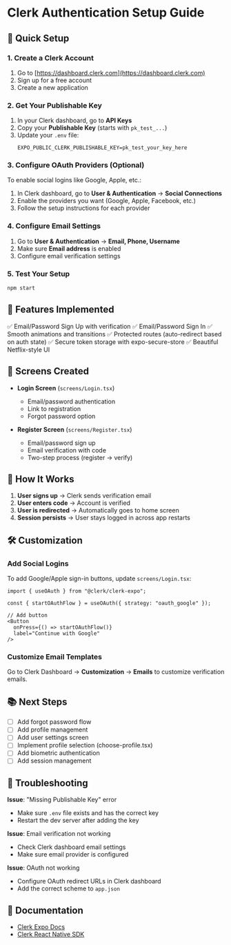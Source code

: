 # Clerk Authentication Setup Guide

## 🚀 Quick Setup

### 1. Create a Clerk Account
1. Go to [https://dashboard.clerk.com](https://dashboard.clerk.com)
2. Sign up for a free account
3. Create a new application

### 2. Get Your Publishable Key
1. In your Clerk dashboard, go to **API Keys**
2. Copy your **Publishable Key** (starts with `pk_test_...`)
3. Update your `.env` file:
   ```
   EXPO_PUBLIC_CLERK_PUBLISHABLE_KEY=pk_test_your_key_here
   ```

### 3. Configure OAuth Providers (Optional)
To enable social logins like Google, Apple, etc.:
1. In Clerk dashboard, go to **User & Authentication** → **Social Connections**
2. Enable the providers you want (Google, Apple, Facebook, etc.)
3. Follow the setup instructions for each provider

### 4. Configure Email Settings
1. Go to **User & Authentication** → **Email, Phone, Username**
2. Make sure **Email address** is enabled
3. Configure email verification settings

### 5. Test Your Setup
```bash
npm start
```

## 📱 Features Implemented

✅ Email/Password Sign Up with verification
✅ Email/Password Sign In
✅ Smooth animations and transitions
✅ Protected routes (auto-redirect based on auth state)
✅ Secure token storage with expo-secure-store
✅ Beautiful Netflix-style UI

## 🎨 Screens Created

- **Login Screen** (`screens/Login.tsx`)
  - Email/password authentication
  - Link to registration
  - Forgot password option

- **Register Screen** (`screens/Register.tsx`)
  - Email/password sign up
  - Email verification with code
  - Two-step process (register → verify)

## 🔐 How It Works

1. **User signs up** → Clerk sends verification email
2. **User enters code** → Account is verified
3. **User is redirected** → Automatically goes to home screen
4. **Session persists** → User stays logged in across app restarts

## 🛠️ Customization

### Add Social Logins
To add Google/Apple sign-in buttons, update `screens/Login.tsx`:

```tsx
import { useOAuth } from "@clerk/clerk-expo";

const { startOAuthFlow } = useOAuth({ strategy: "oauth_google" });

// Add button
<Button
  onPress={() => startOAuthFlow()}
  label="Continue with Google"
/>
```

### Customize Email Templates
Go to Clerk Dashboard → **Customization** → **Emails** to customize verification emails.

## 📚 Next Steps

- [ ] Add forgot password flow
- [ ] Add profile management
- [ ] Add user settings screen
- [ ] Implement profile selection (choose-profile.tsx)
- [ ] Add biometric authentication
- [ ] Add session management

## 🐛 Troubleshooting

**Issue**: "Missing Publishable Key" error
- Make sure `.env` file exists and has the correct key
- Restart the dev server after adding the key

**Issue**: Email verification not working
- Check Clerk dashboard email settings
- Make sure email provider is configured

**Issue**: OAuth not working
- Configure OAuth redirect URLs in Clerk dashboard
- Add the correct scheme to `app.json`

## 📖 Documentation

- [Clerk Expo Docs](https://clerk.com/docs/quickstarts/expo)
- [Clerk React Native SDK](https://clerk.com/docs/references/react-native/overview)
